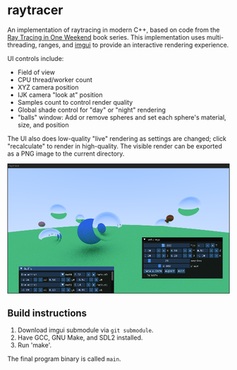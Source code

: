 # raytracer

An implementation of raytracing in modern C++, based on code from the [Ray Tracing in One Weekend](https://raytracing.github.io/) book series. This implementation uses multi-threading, ranges, and [imgui](https://github.com/ocornut/imgui) to provide an interactive rendering experience.

UI controls include:

* Field of view
* CPU thread/worker count
* XYZ camera position
* IJK camera "look at" position
* Samples count to control render quality
* Global shade control for "day" or "night" rendering
* "balls" window: Add or remove spheres and set each sphere's material, size, and position

The UI also does low-quality "live" rendering as settings are changed; click "recalculate" to render in high-quality. The visible render can be exported as a PNG image to the current directory.

![](screenshot.png)

## Build instructions

1. Download imgui submodule via `git submodule`.
2. Have GCC, GNU Make, and SDL2 installed.
3. Run 'make'.

The final program binary is called `main`.
